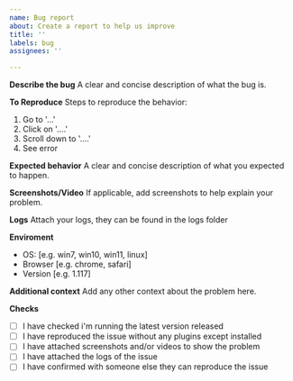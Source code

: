 ```yaml
---
name: Bug report
about: Create a report to help us improve
title: ''
labels: bug
assignees: ''

---
```


**Describe the bug**
A clear and concise description of what the bug is.

**To Reproduce**
Steps to reproduce the behavior:
1. Go to '...'
2. Click on '....'
3. Scroll down to '....'
4. See error

**Expected behavior**
A clear and concise description of what you expected to happen.

**Screenshots/Video**
If applicable, add screenshots to help explain your problem.

**Logs**
Attach your logs, they can be found in the logs folder

**Enviroment**
 - OS: [e.g. win7, win10, win11, linux]
 - Browser [e.g. chrome, safari]
 - Version [e.g. 1.117]

**Additional context**
Add any other context about the problem here.


**Checks**
 - [ ] I have checked i'm running the latest version released
 - [ ] I have reproduced the issue without any plugins except installed
 - [ ] I have attached screenshots and/or videos to show the problem
 - [ ] I have attached the logs of the issue
 - [ ] I have confirmed with someone else they can reproduce the issue
